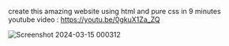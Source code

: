create  this amazing  website using html and pure css in 9 minutes   
youtube video :  https://youtu.be/0gkuX1Za_ZQ 

![Screenshot 2024-03-15 000312](https://github.com/iamirayman/Camera/assets/114154794/b00fd407-ba80-4101-8c5c-cdce2451a914)
